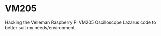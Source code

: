 # VM205
Hacking the Velleman Raspberry Pi VM205 Oscilloscope Lazarus code to better suit my needs/environment
